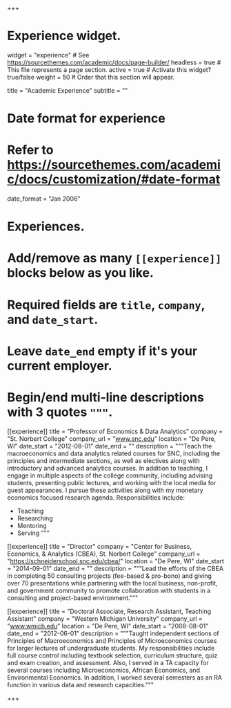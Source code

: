 +++
# Experience widget.
widget = "experience"  # See https://sourcethemes.com/academic/docs/page-builder/
headless = true  # This file represents a page section.
active = true  # Activate this widget? true/false
weight = 50  # Order that this section will appear.

title = "Academic Experience"
subtitle = ""

# Date format for experience
#   Refer to https://sourcethemes.com/academic/docs/customization/#date-format
date_format = "Jan 2006"

# Experiences.
#   Add/remove as many `[[experience]]` blocks below as you like.
#   Required fields are `title`, `company`, and `date_start`.
#   Leave `date_end` empty if it's your current employer.
#   Begin/end multi-line descriptions with 3 quotes `"""`.
[[experience]]
  title = "Professor of Economics & Data Analytics"
  company = "St. Norbert College"
  company_url = "www.snc.edu"
  location = "De Pere, WI"
  date_start = "2012-08-01"
  date_end = ""
  description = """Teach the macroeconomics and data analytics related courses for SNC, including the principles and intermediate sections, as well as electives along with introductory and advanced analytics courses.  In addition to teaching, I engage in multiple aspects of the college community, including advising students, presenting public lectures, and working with the local media for guest appearances. I pursue these activities along with my monetary economics focused research agenda.
  Responsibilities include:
  - Teaching
  - Researching
  - Mentoring
  - Serving
  """

[[experience]]
  title = "Director"
  company = "Center for Business, Economics, & Analytics (CBEA), St. Norbert College"
  company_url = "https://schneiderschool.snc.edu/cbea/"
  location = "De Pere, WI"
  date_start = "2014-09-01"
  date_end = ""
  description = """Lead the efforts of the CBEA in completing 50 consulting projects (fee-based & pro-bono) and giving over 70 presentations while partnering with the local business, non-profit, and government community to promote collaboration with students in a consulting and project-based environment."""
  
[[experience]]
  title = "Doctoral Associate, Research Assistant, Teaching Assistant"
  company = "Western Michigan University"
  company_url = "www.wmich.edu"
  location = "De Pere, WI"
  date_start = "2008-08-01"
  date_end = "2012-06-01"
  description = """Taught independent sections of Principles of Macroeconomics and Principles of Microeconomics courses for larger lectures of undergraduate students.  My responsibilities include full course control including textbook selection, curriculum structure, quiz and exam creation, and assessment.  Also, I served in a TA capacity for several courses including Microeconomics, African Economics, and Environmental Economics. In addition, I worked several semesters as an RA function in various data and research capacities."""
  

+++
